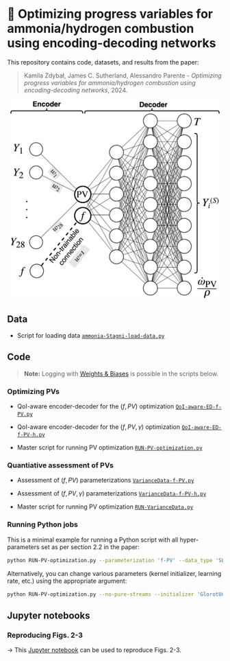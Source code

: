 # 📄 Optimizing progress variables for ammonia/hydrogen combustion using encoding-decoding networks

This repository contains code, datasets, and results from the paper:

> Kamila Zdybał, James C. Sutherland, Alessandro Parente - *Optimizing progress variables for ammonia/hydrogen combustion using encoding-decoding networks*, 2024.

<p align="center">
  <img src="https://github.com/kamilazdybal/pv-optimization/raw/main/figures/ED-for-PV-optimization.png" width="500">
</p>

## Data

- Script for loading data [`ammonia-Stagni-load-data.py`](code/ammonia-Stagni-load-data.py)

## Code

> **Note:** Logging with [Weights & Biases](https://wandb.ai/site) is possible in the scripts below. 

### Optimizing PVs

- QoI-aware encoder-decoder for the $(f, PV)$ optimization [`QoI-aware-ED-f-PV.py`](code/QoI-aware-ED-f-PV.py)
- QoI-aware encoder-decoder for the $(f, PV, \gamma)$ optimization [`QoI-aware-ED-f-PV-h.py`](code/QoI-aware-ED-f-PV-h.py)

- Master script for running PV optimization [`RUN-PV-optimization.py`](code/RUN-PV-optimization.py)

### Quantiative assessment of PVs

- Assessment of $(f, PV)$ parameterizations [`VarianceData-f-PV.py`](code/VarianceData-f-PV.py)
- Assessment of $(f, PV, \gamma)$ parameterizations [`VarianceData-f-PV-h.py`](code/VarianceData-f-PV-h.py)

- Master script for running PV optimization [`RUN-VarianceData.py`](code/RUN-VarianceData.py)

### Running Python jobs

This is a minimal example for running a Python script with all hyper-parameters set as per section 2.2 in the paper:

```bash
python RUN-PV-optimization.py --parameterization 'f-PV' --data_type 'SLF' --data_tag 'NH3-H2-air-25perc' --random_seeds_tuple 0 20 --target_variables_indices 0 1 3 5 6 9
```

Alternatively, you can change various parameters (kernel initializer, learning rate, etc.) using the appropriate argument:

```bash
python RUN-PV-optimization.py --no-pure-streams --initializer 'GlorotUniform' --init_lr 0.001 --parameterization 'f-PV' --data_type 'SLF' --data_tag 'NH3-H2-air-25perc' --random_seeds_tuple 0 20 --target_variables_indices 0 1 3 5 6 9
```

## Jupyter notebooks

### Reproducing Figs. 2-3

→ This [Jupyter notebook](jupyter-notebooks/Figure-02-03-Quantitative-assessment-of-the-optimized-PVs.ipynb) can be used to reproduce Figs. 2-3.
